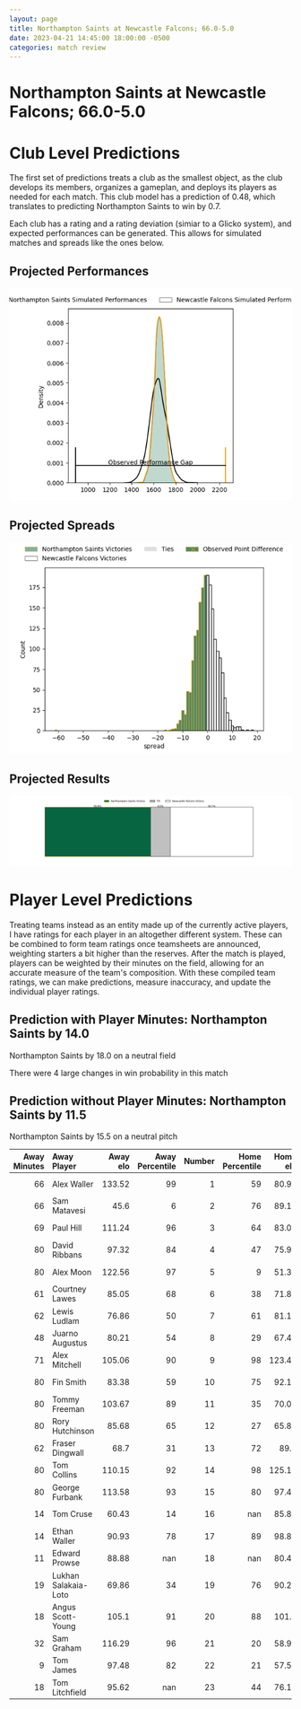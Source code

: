 ```yaml
---  
layout: page  
title: Northampton Saints at Newcastle Falcons; 66.0-5.0  
date: 2023-04-21 14:45:00 18:00:00 -0500  
categories: match review  
---
```

# Northampton Saints at Newcastle Falcons; 66.0-5.0

# Club Level Predictions


The first set of predictions treats a club as the smallest object, as the club develops its members, organizes a gameplan, and deploys its players as needed for each match. This club model has a prediction of 0.48, which translates to predicting Northampton Saints to win by 0.7.

Each club has a rating and a rating deviation (simiar to a Glicko system), and expected performances can be generated. This allows for simulated matches and spreads like the ones below.
## Projected Performances


![Projected Performances](plots/performances_2023-04-21-NewcastleFalcons-NorthamptonSaints.png)
## Projected Spreads


![Projected Spreads](plots/spreads_2023-04-21-NewcastleFalcons-NorthamptonSaints.png)
## Projected Results


![Projected Results](plots/resultbar_2023-04-21-NewcastleFalcons-NorthamptonSaints.png)
# Player Level Predictions


Treating teams instead as an entity made up of the currently active players, I have ratings for each player in an altogether different system. These can be combined to form team ratings once teamsheets are announced, weighting starters a bit higher than the reserves. After the match is played, players can be weighted by their minutes on the field, allowing for an accurate measure of the team's composition. With these compiled team ratings, we can make predictions, measure inaccuracy, and update the individual player ratings.
## Prediction with Player Minutes: Northampton Saints by 14.0


Northampton Saints by 18.0 on a neutral field

There were 4 large changes in win probability in this match
## Prediction without Player Minutes: Northampton Saints by 11.5


Northampton Saints by 15.5 on a neutral pitch



|   Away Minutes | Away Player          |   Away elo |   Away Percentile |   Number |   Home Percentile |   Home elo | Home Player         |   Home Minutes |
|---------------:|:---------------------|-----------:|------------------:|---------:|------------------:|-----------:|:--------------------|---------------:|
|             66 | Alex Waller          |     133.52 |                99 |        1 |                59 |      80.98 | Logovi'i Mulipola   |             47 |
|             66 | Sam Matavesi         |      45.6  |                 6 |        2 |                76 |      89.12 | Jamie Blamire       |             74 |
|             69 | Paul Hill            |     111.24 |                96 |        3 |                64 |      83.02 | Mark Tampin         |             57 |
|             80 | David Ribbans        |      97.32 |                84 |        4 |                47 |      75.95 | Greg Peterson       |             55 |
|             80 | Alex Moon            |     122.56 |                97 |        5 |                 9 |      51.38 | Sebastian de Chaves |             80 |
|             61 | Courtney Lawes       |      85.05 |                68 |        6 |                38 |      71.87 | Pedro Rubiolo       |             57 |
|             62 | Lewis Ludlam         |      76.86 |                50 |        7 |                61 |      81.11 | Freddie Lockwood    |             80 |
|             48 | Juarno Augustus      |      80.21 |                54 |        8 |                29 |      67.44 | Callum Chick        |             80 |
|             71 | Alex Mitchell        |     105.06 |                90 |        9 |                98 |     123.49 | Michael Young       |             57 |
|             80 | Fin Smith            |      83.38 |                59 |       10 |                75 |      92.17 | Brett Connon        |             71 |
|             80 | Tommy Freeman        |     103.67 |                89 |       11 |                35 |      70.02 | Mateo Carreras      |             80 |
|             80 | Rory Hutchinson      |      85.68 |                65 |       12 |                27 |      65.86 | Matias Orlando      |             80 |
|             62 | Fraser Dingwall      |      68.7  |                31 |       13 |                72 |      89.9  | Matias Moroni       |             80 |
|             80 | Tom Collins          |     110.15 |                92 |       14 |                98 |     125.12 | Adam Radwan         |             80 |
|             80 | George Furbank       |     113.58 |                93 |       15 |                80 |      97.49 | Elliott Obatoyinbo  |             63 |
|             14 | Tom Cruse            |      60.43 |                14 |       16 |               nan |      85.88 | Conrad Cade         |              6 |
|             14 | Ethan Waller         |      90.93 |                78 |       17 |                89 |      98.83 | Adam Brocklebank    |             33 |
|             11 | Edward Prowse        |      88.88 |               nan |       18 |               nan |      80.47 | Conor Kenny         |             23 |
|             19 | Lukhan Salakaia-Loto |      69.86 |                34 |       19 |                76 |      90.21 | Philip van der Walt |             25 |
|             18 | Angus Scott-Young    |     105.1  |                91 |       20 |                88 |     101.7  | Carl Fearns         |             23 |
|             32 | Sam Graham           |     116.29 |                96 |       21 |                20 |      58.91 | Sam Stuart          |             23 |
|              9 | Tom James            |      97.48 |                82 |       22 |                21 |      57.51 | Pete Lucock         |              9 |
|             18 | Tom Litchfield       |      95.62 |               nan |       23 |                44 |      76.11 | Alex Tait           |             17 |

